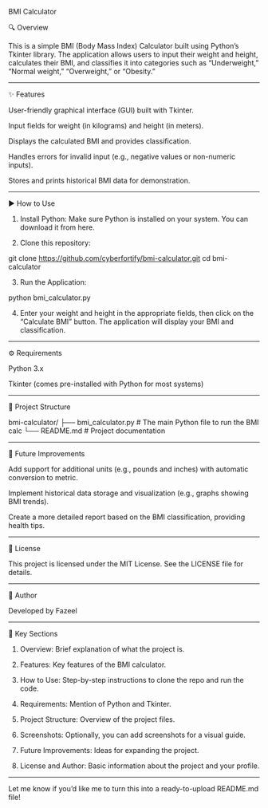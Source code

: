 

BMI Calculator

🔍 Overview

This is a simple BMI (Body Mass Index) Calculator built using Python’s Tkinter library. The application allows users to input their weight and height, calculates their BMI, and classifies it into categories such as “Underweight,” “Normal weight,” “Overweight,” or “Obesity.”


---

✨ Features

User-friendly graphical interface (GUI) built with Tkinter.

Input fields for weight (in kilograms) and height (in meters).

Displays the calculated BMI and provides classification.

Handles errors for invalid input (e.g., negative values or non-numeric inputs).

Stores and prints historical BMI data for demonstration.



---

▶️ How to Use

1. Install Python: Make sure Python is installed on your system. You can download it from here.


2. Clone this repository:

git clone https://github.com/cyberfortify/bmi-calculator.git
cd bmi-calculator


3. Run the Application:

python bmi_calculator.py


4. Enter your weight and height in the appropriate fields, then click on the “Calculate BMI” button. The application will display your BMI and classification.




---

⚙️ Requirements

Python 3.x

Tkinter (comes pre-installed with Python for most systems)



---

📂 Project Structure

bmi-calculator/
 ├── bmi_calculator.py   # The main Python file to run the BMI calc
 └── README.md           # Project documentation


---

🚀 Future Improvements

Add support for additional units (e.g., pounds and inches) with automatic conversion to metric.

Implement historical data storage and visualization (e.g., graphs showing BMI trends).

Create a more detailed report based on the BMI classification, providing health tips.



---

📝 License

This project is licensed under the MIT License. See the LICENSE file for details.


---

👤 Author

Developed by Fazeel 


---

🔑 Key Sections

1. Overview: Brief explanation of what the project is.


2. Features: Key features of the BMI calculator.


3. How to Use: Step-by-step instructions to clone the repo and run the code.


4. Requirements: Mention of Python and Tkinter.


5. Project Structure: Overview of the project files.


6. Screenshots: Optionally, you can add screenshots for a visual guide.


7. Future Improvements: Ideas for expanding the project.


8. License and Author: Basic information about the project and your profile.




---

Let me know if you’d like me to turn this into a ready-to-upload README.md file!

